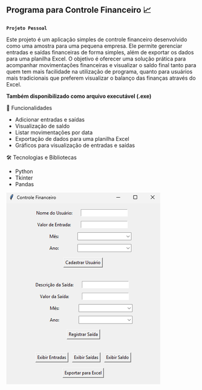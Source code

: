 ## Programa para Controle Financeiro 📈
**`Projeto Pessoal`** 

Este projeto é um aplicação simples de controle financeiro desenvolvido como uma amostra para uma pequena empresa. Ele permite gerenciar entradas e saídas financeiras de forma simples, além de exportar os dados para uma planilha Excel. O objetivo é oferecer uma solução prática para acompanhar movimentações financeiras e visualizar o saldo final tanto para quem tem mais facilidade na utilização de programa, quanto para usuários mais tradicionais que preferem visualizar o balanço das finanças através do Excel.

**Também disponibilizado como arquivo executável (.exe)**

🧰 Funcionalidades

- Adicionar entradas e saídas
- Visualização de saldo
- Listar movimentações por data
- Exportação de dados para uma planilha Excel
- Gráficos para visualização de entradas e saídas

🛠️ Tecnologias e Bibliotecas

- Python
- Tkinter 
- Pandas

<img alt="app de controle financeiro" src="controle_financeiro_python.png"> 
